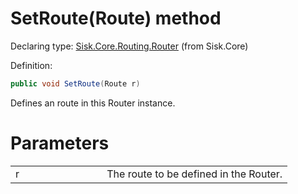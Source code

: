 <!--

Copyrights 2023 Sisk Framework - CypherPotato
Published under MIT license

!!! DO NOT EDIT THIS FILE !!!
This file was generated by a tool in the Sisk package. To edit the information in this documentation,
edit the XML documentation present in the Sisk source code.

-->


# SetRoute(Route) method

Declaring type: [Sisk.Core.Routing.Router](/read?q=/contents/spec/Sisk.Core.Routing.Router.md) (from Sisk.Core)


Definition:

```cs
public void SetRoute(Route r)
```

Defines an route in this Router instance.


# Parameters

<table>
    <tbody>
<tr>
    <td width="33%">r</td>
    <td>The route to be defined in the Router.</td>
</tr>
    </tbody>
</table>
